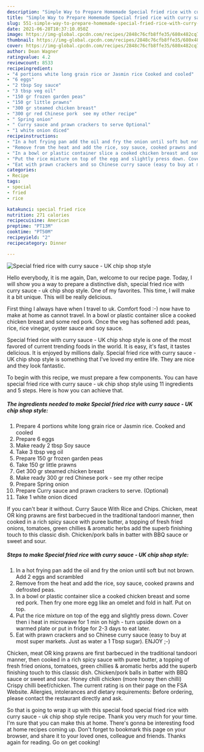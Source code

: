```yaml
---
description: "Simple Way to Prepare Homemade Special fried rice with curry sauce - UK chip shop style"
title: "Simple Way to Prepare Homemade Special fried rice with curry sauce - UK chip shop style"
slug: 551-simple-way-to-prepare-homemade-special-fried-rice-with-curry-sauce-uk-chip-shop-style
date: 2021-06-28T10:37:10.050Z
image: https://img-global.cpcdn.com/recipes/2848c76cfb8ffe35/680x482cq70/special-fried-rice-with-curry-sauce-uk-chip-shop-style-recipe-main-photo.jpg
thumbnail: https://img-global.cpcdn.com/recipes/2848c76cfb8ffe35/680x482cq70/special-fried-rice-with-curry-sauce-uk-chip-shop-style-recipe-main-photo.jpg
cover: https://img-global.cpcdn.com/recipes/2848c76cfb8ffe35/680x482cq70/special-fried-rice-with-curry-sauce-uk-chip-shop-style-recipe-main-photo.jpg
author: Dean Wagner
ratingvalue: 4.2
reviewcount: 8533
recipeingredient:
- "4 portions white long grain rice or Jasmin rice Cooked and cooled"
- "6 eggs"
- "2 tbsp Soy sauce"
- "3 tbsp veg oil"
- "150 gr frozen garden peas"
- "150 gr little prawns"
- "300 gr steamed chicken breast"
- "300 gr red Chinese pork  see my other recipe"
- " Spring onion"
- " Curry sauce and prawn crackers to serve Optional"
- "1 white onion diced"
recipeinstructions:
- "In a hot frying pan add the oil and fry the onion until soft but not brown. Add 2 eggs and scrambled"
- "Remove from the heat and add the rice, soy sauce, cooked prawns and defrosted peas."
- "In a bowl or plastic container slice a cooked chicken breast and some red pork. Then fry one more egg like an omelet and fold in half. Put on top."
- "Put the rice mixture on top of the egg and slightly press down. Cover then i heat in microwave for 1 min on high - turn upside down on a warmed plate or put in fridge for 2-3 days to eat later."
- "Eat with prawn crackers and so Chinese curry sauce (easy to buy at most super markets. Just as water a 1 Tbsp sugar). ENJOY ;-)"
categories:
- Recipe
tags:
- special
- fried
- rice

katakunci: special fried rice 
nutrition: 271 calories
recipecuisine: American
preptime: "PT13M"
cooktime: "PT50M"
recipeyield: "2"
recipecategory: Dinner

---
```



![Special fried rice with curry sauce - UK chip shop style](https://img-global.cpcdn.com/recipes/2848c76cfb8ffe35/680x482cq70/special-fried-rice-with-curry-sauce-uk-chip-shop-style-recipe-main-photo.jpg)

Hello everybody, it is me again, Dan, welcome to our recipe page. Today, I will show you a way to prepare a distinctive dish, special fried rice with curry sauce - uk chip shop style. One of my favorites. This time, I will make it a bit unique. This will be really delicious.

First thing I always have when I travel to uk. Comfort food :-) now have to make at home as cannot travel. In a bowl or plastic container slice a cooked chicken breast and some red pork. Once the veg has softened add: peas, rice, rice vinegar, oyster sauce and soy sauce.

Special fried rice with curry sauce - UK chip shop style is one of the most favored of current trending foods in the world. It is easy, it's fast, it tastes delicious. It is enjoyed by millions daily. Special fried rice with curry sauce - UK chip shop style is something that I've loved my entire life. They are nice and they look fantastic.


To begin with this recipe, we must prepare a few components. You can have special fried rice with curry sauce - uk chip shop style using 11 ingredients and 5 steps. Here is how you can achieve that.

<!--inarticleads1-->

##### The ingredients needed to make Special fried rice with curry sauce - UK chip shop style:

1. Prepare 4 portions white long grain rice or Jasmin rice. Cooked and cooled
1. Prepare 6 eggs
1. Make ready 2 tbsp Soy sauce
1. Take 3 tbsp veg oil
1. Prepare 150 gr frozen garden peas
1. Take 150 gr little prawns
1. Get 300 gr steamed chicken breast
1. Make ready 300 gr red Chinese pork - see my other recipe
1. Prepare  Spring onion
1. Prepare  Curry sauce and prawn crackers to serve. (Optional)
1. Take 1 white onion diced


If you can&#39;t bear it without. Curry Sauce With Rice and Chips. Chicken, meat OR king prawns are first barbecued in the traditional tandoori manner, then cooked in a rich spicy sauce with puree butter, a topping of fresh fried onions, tomatoes, green chillies &amp; aromatic herbs add the superb finishing touch to this classic dish. Chicken/pork balls in batter with BBQ sauce or sweet and sour. 

<!--inarticleads2-->

##### Steps to make Special fried rice with curry sauce - UK chip shop style:

1. In a hot frying pan add the oil and fry the onion until soft but not brown. Add 2 eggs and scrambled
1. Remove from the heat and add the rice, soy sauce, cooked prawns and defrosted peas.
1. In a bowl or plastic container slice a cooked chicken breast and some red pork. Then fry one more egg like an omelet and fold in half. Put on top.
1. Put the rice mixture on top of the egg and slightly press down. Cover then i heat in microwave for 1 min on high - turn upside down on a warmed plate or put in fridge for 2-3 days to eat later.
1. Eat with prawn crackers and so Chinese curry sauce (easy to buy at most super markets. Just as water a 1 Tbsp sugar). ENJOY ;-)


Chicken, meat OR king prawns are first barbecued in the traditional tandoori manner, then cooked in a rich spicy sauce with puree butter, a topping of fresh fried onions, tomatoes, green chillies &amp; aromatic herbs add the superb finishing touch to this classic dish. Chicken/pork balls in batter with BBQ sauce or sweet and sour. Honey chilli chicken (more honey then chilli) Crispy chilli beef/chicken. The current rating is on their page on the FSA Website. Allergies, intolerances and dietary requirements: Before ordering, please contact the restaurant directly and ask. 

So that is going to wrap it up with this special food special fried rice with curry sauce - uk chip shop style recipe. Thank you very much for your time. I'm sure that you can make this at home. There's gonna be interesting food at home recipes coming up. Don't forget to bookmark this page on your browser, and share it to your loved ones, colleague and friends. Thanks again for reading. Go on get cooking!
